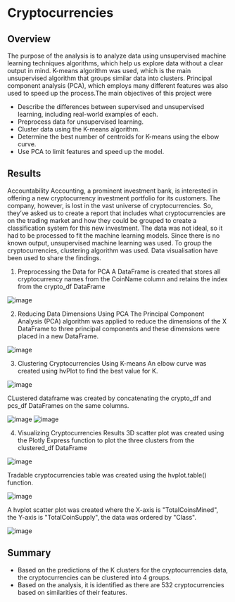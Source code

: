 # Cryptocurrencies
## Overview 
The purpose of the analysis is to analyze data using unsupervised machine learning techniques algorithms, which help us explore data without a clear output in mind.
K-means algorithm was used, which is the main unsupervised algorithm that groups similar data into clusters. Principal component analysis (PCA), which employs many different features was also used to speed up the process.The main objectives of this project were
* Describe the differences between supervised and unsupervised learning, including real-world examples of each.
* Preprocess data for unsupervised learning.
* Cluster data using the K-means algorithm.
* Determine the best number of centroids for K-means using the elbow curve.
* Use PCA to limit features and speed up the model.

## Results 
Accountability Accounting, a prominent investment bank, is interested in offering a new cryptocurrency investment portfolio for its customers. The company, however, is lost in the vast universe of cryptocurrencies. So, they’ve asked us to create a report that includes what cryptocurrencies are on the trading market and how they could be grouped to create a classification system for this new investment. The data was not ideal, so it had to be processed to fit the machine learning models. Since there is no known output, unsupervised machine learning was used. To group the cryptocurrencies, clustering algorithm was used. Data visualisation have been used to share the findings.

1. Preprocessing the Data for PCA 
A DataFrame is created that stores all cryptocurrency names from the CoinName column and retains the index from the crypto_df DataFrame 

![image](https://user-images.githubusercontent.com/108298416/198807100-b5b70d82-7e9f-4f36-bb83-523b125165f0.png)

2. Reducing Data Dimensions Using PCA
The Principal Component Analysis (PCA) algorithm was applied to reduce the dimensions of the X DataFrame to three principal components and these dimensions were placed in a new DataFrame.

![image](https://user-images.githubusercontent.com/108298416/198809732-ee648013-30d2-4982-ad49-b8e4f8280843.png)

3. Clustering Cryptocurrencies Using K-means
An elbow curve was created using hvPlot to find the best value for K.

![image](https://user-images.githubusercontent.com/108298416/198812170-f79be8a8-2c47-4d92-ba3d-74c20b252d8a.png)

CLustered dataframe was created by concatenating the crypto_df and pcs_df DataFrames on the same columns.

![image](https://user-images.githubusercontent.com/108298416/198812392-869e73a7-8973-49bf-8520-ee609379964c.png)
![image](https://user-images.githubusercontent.com/108298416/198812369-da6a7a43-70c7-4ab7-921b-299a8312c7ed.png)

4. Visualizing Cryptocurrencies Results
3D scatter plot was created using the Plotly Express function to plot the three clusters from the clustered_df DataFrame

![image](https://user-images.githubusercontent.com/108298416/198812507-7f533e9f-0b86-44e8-be6c-9c1ebbae3d60.png)

Tradable cryptocurrencies table was created using the hvplot.table() function. 

![image](https://user-images.githubusercontent.com/108298416/198812628-8968f395-80f4-47fe-ba59-934e329f01e0.png)

A hvplot scatter plot was created where the X-axis is "TotalCoinsMined", the Y-axis is "TotalCoinSupply", the data was ordered by "Class".

![image](https://user-images.githubusercontent.com/108298416/198812773-3e9fd2b0-f55d-4b61-962b-6001c676625f.png)

## Summary
* Based on the predictions of the K clusters for the cryptocurrencies data, the cryptocurrencies can be clustered into 4 groups.
* Based on the analysis, it is identified as there are 532 cryptocurrencies based on similarities of their features.

